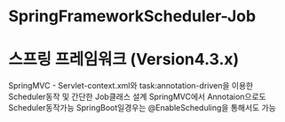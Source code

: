 # SpringFrameworkScheduler-Job
# 스프링 프레임워크 (Version4.3.x)
SpringMVC - Servlet-context.xml와 task:annotation-driven을 이용한 Scheduler동작 및 간단한 Job클래스 설계
SpringMVC에서 Annotaion으로도 Scheduler동작가능
SpringBoot일경우는 @EnableScheduling을 통해서도 가능
